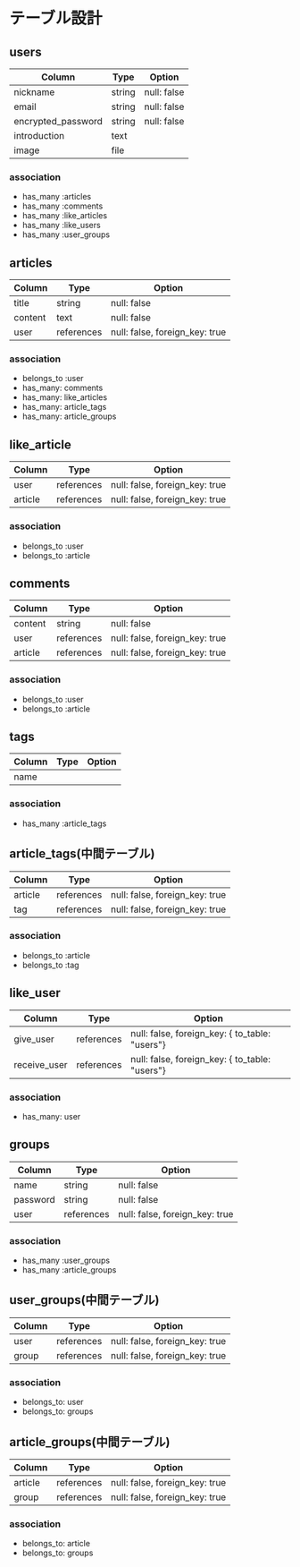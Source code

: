 # テーブル設計

## users

| Column             | Type   | Option      |
| ------------------ | ------ | ----------- |
| nickname           | string | null: false |
| email              | string | null: false |
| encrypted_password | string | null: false |
| introduction       | text   |             |
| image              | file   |             |

### association
- has_many :articles
- has_many :comments
- has_many :like_articles
- has_many :like_users
- has_many :user_groups


## articles

| Column  | Type       | Option                         |
| ------- | ---------- | ------------------------------ |
| title   | string     | null: false                    |
| content | text       | null: false                    |
| user    | references | null: false, foreign_key: true |

### association
- belongs_to :user
- has_many: comments
- has_many: like_articles
- has_many: article_tags
- has_many: article_groups

## like_article

| Column  | Type       | Option                         |
| ------- | ---------- | ------------------------------ |
| user    | references | null: false, foreign_key: true |
| article | references | null: false, foreign_key: true |

### association
- belongs_to :user
- belongs_to :article

## comments

| Column  | Type       | Option                         |
| ------- | ---------- | ------------------------------ |
| content | string     | null: false                    |
| user    | references | null: false, foreign_key: true |
| article | references | null: false, foreign_key: true |

### association
- belongs_to :user
- belongs_to :article

## tags

| Column | Type | Option |
| ------ | ---- | ------ |
| name   |      |        |

### association
- has_many :article_tags

## article_tags(中間テーブル)

| Column  | Type       | Option                         |
| ------- | ---------- | ------------------------------ |
| article | references | null: false, foreign_key: true |
| tag     | references | null: false, foreign_key: true |

### association
- belongs_to :article
- belongs_to :tag

## like_user

| Column       | Type       | Option                                         |
| ------------ | ---------- | ---------------------------------------------- |
| give_user    | references | null: false, foreign_key: { to_table: "users"} |
| receive_user | references | null: false, foreign_key: { to_table: "users"} |

### association
- has_many: user

## groups

| Column   | Type       | Option                         |
| -------- | ---------- | ------------------------------ |
| name     | string     | null: false                    |
| password | string     | null: false                    |
| user     | references | null: false, foreign_key: true |

### association
- has_many :user_groups
- has_many :article_groups

## user_groups(中間テーブル)

| Column | Type       | Option                         |
| ------ | ---------- | ------------------------------ |
| user   | references | null: false, foreign_key: true |
| group  | references | null: false, foreign_key: true |

### association
- belongs_to: user
- belongs_to: groups

## article_groups(中間テーブル)

| Column  | Type       | Option                         |
| ------- | ---------- | ------------------------------ |
| article | references | null: false, foreign_key: true |
| group   | references | null: false, foreign_key: true |

### association
- belongs_to: article
- belongs_to: groups
